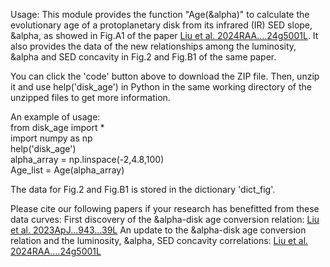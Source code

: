 Usage: This module provides the function "Age(&alpha)" to calculate the evolutionary age of a protoplanetary disk from its infrared (IR) SED slope, &alpha, as showed in Fig.A1 of the paper [Liu et al. 2024RAA....24g5001L](https://ui.adsabs.harvard.edu/abs/2024RAA....24g5001L/abstract). It also provides the data of the new relationships among the luminosity, &alpha and SED concavity in Fig.2 and Fig.B1 of the same paper.

You can click the 'code' button above to download the ZIP file. Then, unzip it and use help('disk_age') in Python in the same working directory of the unzipped files to get more information.

An example of usage:  
  from disk_age import *  
  import numpy as np  
  help('disk_age')  
  alpha_array = np.linspace(-2,4.8,100)  
  Age_list = Age(alpha_array)  

The data for Fig.2 and Fig.B1 is stored in the dictionary 'dict_fig'.

Please cite our following papers if your research has benefitted from these data curves:
First discovery of the &alpha-disk age conversion relation:
[Liu et al. 2023ApJ...943...39L](https://ui.adsabs.harvard.edu/abs/2023ApJ...943...39L/abstract)
An update to the &alpha-disk age conversion relation and the luminosity, &alpha, SED concavity correlations:
[Liu et al. 2024RAA....24g5001L](https://ui.adsabs.harvard.edu/abs/2024RAA....24g5001L/abstract)
